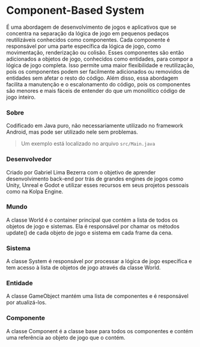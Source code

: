# Component-Based System
É uma abordagem de desenvolvimento de jogos e aplicativos que se concentra na separação da lógica de jogo em pequenos pedaços reutilizáveis ​​conhecidos como componentes.
Cada componente é responsável por uma parte específica da lógica de jogo, como movimentação, renderização ou colisão.
Esses componentes são então adicionados a objetos de jogo, conhecidos como entidades, para compor a lógica de jogo completa. Isso permite uma maior flexibilidade e reutilização, pois os componentes podem ser facilmente adicionados ou removidos de entidades sem afetar o resto do código.
Além disso, essa abordagem facilita a manutenção e o escalonamento do código, pois os componentes são menores e mais fáceis de entender do que um monolítico código de jogo inteiro.

### Sobre
Codificado em Java puro, não necessariamente utilizado no framework Android, mas pode ser utilizado nele sem problemas.

> Um exemplo está localizado no arquivo `src/Main.java`

### Desenvolvedor
Criado por Gabriel Lima Bezerra com o objetivo de aprender desenvolvimento back-end por trás de grandes engines de jogos como Unity, Unreal e Godot e utilizar esses recursos em seus projetos pessoais como na Kolpa Engine.

### Mundo
A classe World é o container principal que contém a lista de todos os objetos de jogo e sistemas. Ela é responsável por chamar os métodos update() de cada objeto de jogo e sistema em cada frame da cena.

### Sistema
A classe System é responsável por processar a lógica de jogo específica e tem acesso à lista de objetos de jogo através da classe World.

### Entidade
A classe GameObject mantém uma lista de componentes e é responsável por atualizá-los.

### Componente
A classe Component é a classe base para todos os componentes e contém uma referência ao objeto de jogo que o contém.
